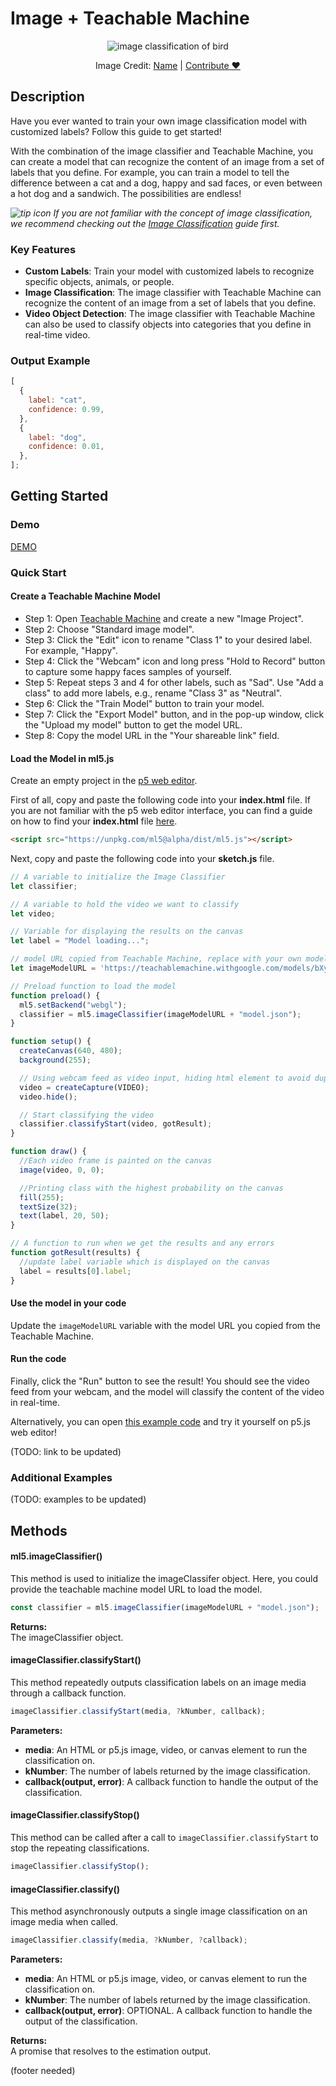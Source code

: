 # Image + Teachable Machine

<center>
    <img class="header-img" alt="image classification of bird" src="assets/header-image-tm.png">
    <p class="img-credit"> Image Credit: <a href="">Name</a> | <a href="">Contribute ♥️</a> </p>
</center>

## Description

Have you ever wanted to train your own image classification model with customized labels? Follow this guide to get started!

With the combination of the image classifier and Teachable Machine, you can create a model that can recognize the content of an image from a set of labels that you define. For example, you can train a model to tell the difference between a cat and a dog, happy and sad faces, or even between a hot dog and a sandwich. The possibilities are endless!

_<img class="inline-img" src="assets/gettingstarted-bulb.png" alt="tip icon" aria-hidden="true"> If you are not familiar with the concept of image classification, we recommend checking out the [Image Classification](/reference/image-classifier) guide first._

### Key Features

- **Custom Labels**: Train your model with customized labels to recognize specific objects, animals, or people.
- **Image Classification**: The image classifier with Teachable Machine can recognize the content of an image from a set of labels that you define.
- **Video Object Detection**: The image classifier with Teachable Machine can also be used to classify objects into categories that you define in real-time video.

### Output Example

```javascript
[
  {
    label: "cat",
    confidence: 0.99,
  },
  {
    label: "dog",
    confidence: 0.01,
  },
];
```

## Getting Started

### Demo

[DEMO](iframes/image-teachable-machine ":include :type=iframe width=100% height=550px")

### Quick Start

#### Create a Teachable Machine Model

- Step 1: Open [Teachable Machine](https://teachablemachine.withgoogle.com/train) and create a new "Image Project".
- Step 2: Choose "Standard image model".
- Step 3: Click the "Edit" icon to rename "Class 1" to your desired label. For example, "Happy".
- Step 4: Click the "Webcam" icon and long press "Hold to Record" button to capture some happy faces samples of yourself.
- Step 5: Repeat steps 3 and 4 for other labels, such as "Sad". Use "Add a class" to add more labels, e.g., rename "Class 3" as "Neutral".
- Step 6: Click the "Train Model" button to train your model.
- Step 7: Click the "Export Model" button, and in the pop-up window, click the "Upload my model" button to get the model URL.
- Step 8: Copy the model URL in the "Your shareable link" field.

#### Load the Model in ml5.js

Create an empty project in the [p5 web editor](https://editor.p5js.org/).

First of all, copy and paste the following code into your **index.html** file. If you are not familiar with the p5 web editor interface, you can find a guide on how to find your **index.html** file [here](/?id=try-ml5js-online-1).

```html
<script src="https://unpkg.com/ml5@alpha/dist/ml5.js"></script>
```

Next, copy and paste the following code into your **sketch.js** file.

```javascript
// A variable to initialize the Image Classifier
let classifier;

// A variable to hold the video we want to classify
let video;

// Variable for displaying the results on the canvas
let label = "Model loading...";

// model URL copied from Teachable Machine, replace with your own model URL
let imageModelURL = 'https://teachablemachine.withgoogle.com/models/bXy2kDNi/';

// Preload function to load the model
function preload() {
  ml5.setBackend("webgl");
  classifier = ml5.imageClassifier(imageModelURL + "model.json");
}

function setup() {
  createCanvas(640, 480);
  background(255);

  // Using webcam feed as video input, hiding html element to avoid duplicate with canvas
  video = createCapture(VIDEO);
  video.hide();

  // Start classifying the video
  classifier.classifyStart(video, gotResult);
}

function draw() {
  //Each video frame is painted on the canvas
  image(video, 0, 0);

  //Printing class with the highest probability on the canvas
  fill(255);
  textSize(32);
  text(label, 20, 50);
}

// A function to run when we get the results and any errors
function gotResult(results) {
  //update label variable which is displayed on the canvas
  label = results[0].label;
}
```

#### Use the model in your code

Update the `imageModelURL` variable with the model URL you copied from the Teachable Machine.

#### Run the code

Finally, click the "Run" button to see the result! You should see the video feed from your webcam, and the model will classify the content of the video in real-time.

Alternatively, you can open [this example code](https://editor.p5js.org/ml5/sketches/ImageModel_TM) and try it yourself on p5.js web editor!

(TODO: link to be updated)

### Additional Examples

(TODO: examples to be updated)

## Methods

#### ml5.imageClassifier()

This method is used to initialize the imageClassifer object. Here, you could provide the teachable machine model URL to load the model.

```javascript
const classifier = ml5.imageClassifier(imageModelURL + "model.json");
```

**Returns:**  
The imageClassifier object.

#### imageClassifier.classifyStart()

This method repeatedly outputs classification labels on an image media through a callback function.

```javascript
imageClassifier.classifyStart(media, ?kNumber, callback);
```

**Parameters:**

- **media**: An HTML or p5.js image, video, or canvas element to run the classification on.
- **kNumber**: The number of labels returned by the image classification.
- **callback(output, error)**: A callback function to handle the output of the classification.

#### imageClassifier.classifyStop()

This method can be called after a call to `imageClassifier.classifyStart` to stop the repeating classifications.

```javascript
imageClassifier.classifyStop();
```

#### imageClassifier.classify()

This method asynchronously outputs a single image classification on an image media when called.

```javascript
imageClassifier.classify(media, ?kNumber, ?callback);
```

**Parameters:**

- **media**: An HTML or p5.js image, video, or canvas element to run the classification on.
- **kNumber**: The number of labels returned by the image classification.
- **callback(output, error)**: OPTIONAL. A callback function to handle the output of the classification.

**Returns:**  
A promise that resolves to the estimation output.

(footer needed)
